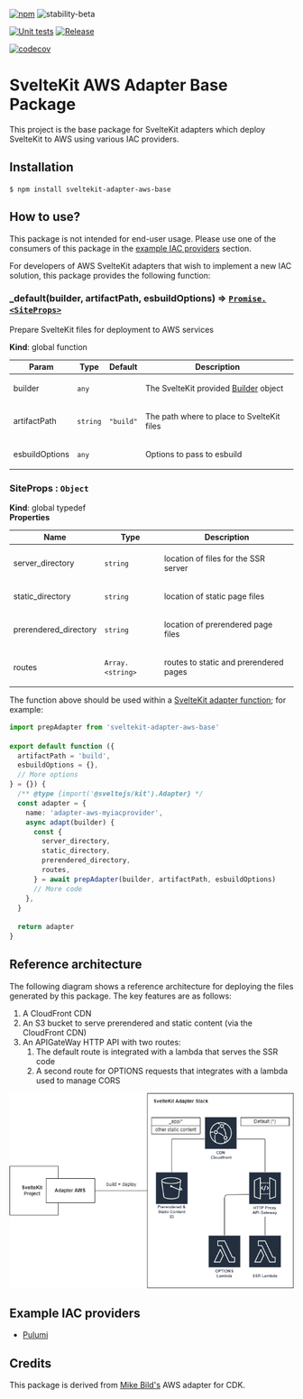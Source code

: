 [![npm](https://img.shields.io/npm/v/sveltekit-adapter-aws-base)](https://www.npmjs.com/package/sveltekit-adapter-aws-base)
![stability-beta](https://img.shields.io/badge/stability-beta-33bbff.svg)

[![Unit tests](https://github.com/Data-Only-Greater/sveltekit-adapter-aws-base/actions/workflows/unit_tests.yml/badge.svg)](https://github.com/Data-Only-Greater/sveltekit-adapter-aws-base/actions/workflows/unit_tests.yml)
[![Release](https://github.com/Data-Only-Greater/sveltekit-adapter-aws-base/actions/workflows/release.yml/badge.svg)](https://github.com/Data-Only-Greater/sveltekit-adapter-aws-base/actions/workflows/release.yml)

[![codecov](https://codecov.io/github/Data-Only-Greater/sveltekit-adapter-aws-base/branch/main/graph/badge.svg?token=LIENVYALUL)](https://app.codecov.io/github/Data-Only-Greater/sveltekit-adapter-aws-base)

# SvelteKit AWS Adapter Base Package

This project is the base package for SvelteKit adapters which deploy SvelteKit
to AWS using various IAC providers.

## Installation

```
$ npm install sveltekit-adapter-aws-base
```

## How to use?

This package is not intended for end-user usage. Please use one of the
consumers of this package in the [example IAC providers](#Examples) section.

For developers of AWS SvelteKit adapters that wish to implement a new IAC
solution, this package provides the following function:

<a name="_default"></a>

### \_default(builder, artifactPath, esbuildOptions) ⇒ [<code>Promise.&lt;SiteProps&gt;</code>](#SiteProps)

<p>Prepare SvelteKit files for deployment to AWS services</p>

**Kind**: global function

| Param          | Type                | Default                        | Description                                                                                            |
| -------------- | ------------------- | ------------------------------ | ------------------------------------------------------------------------------------------------------ |
| builder        | <code>any</code>    |                                | <p>The SvelteKit provided [Builder](https://kit.svelte.dev/docs/types#public-types-builder) object</p> |
| artifactPath   | <code>string</code> | <code>&quot;build&quot;</code> | <p>The path where to place to SvelteKit files</p>                                                      |
| esbuildOptions | <code>any</code>    |                                | <p>Options to pass to esbuild</p>                                                                      |

<a name="SiteProps"></a>

### SiteProps : <code>Object</code>

**Kind**: global typedef  
**Properties**

| Name                  | Type                              | Description                                   |
| --------------------- | --------------------------------- | --------------------------------------------- |
| server_directory      | <code>string</code>               | <p>location of files for the SSR server</p>   |
| static_directory      | <code>string</code>               | <p>location of static page files</p>          |
| prerendered_directory | <code>string</code>               | <p>location of prerendered page files</p>     |
| routes                | <code>Array.&lt;string&gt;</code> | <p>routes to static and prerendered pages</p> |

The function above should be used within a [SvelteKit adapter
function](https://kit.svelte.dev/docs/writing-adapters); for example:

```ts
import prepAdapter from 'sveltekit-adapter-aws-base'

export default function ({
  artifactPath = 'build',
  esbuildOptions = {},
  // More options
} = {}) {
  /** @type {import('@sveltejs/kit').Adapter} */
  const adapter = {
    name: 'adapter-aws-myiacprovider',
    async adapt(builder) {
      const {
        server_directory,
        static_directory,
        prerendered_directory,
        routes,
      } = await prepAdapter(builder, artifactPath, esbuildOptions)
      // More code
    },
  }

  return adapter
}
```

## Reference architecture

The following diagram shows a reference architecture for deploying the files
generated by this package. The key features are as follows:

1. A CloudFront CDN
1. An S3 bucket to serve prerendered and static content (via the CloudFront
   CDN)
1. An APIGateWay HTTP API with two routes:
   1. The default route is integrated with a lambda that serves the SSR code
   2. A second route for OPTIONS requests that integrates with a lambda used
      to manage CORS

![Architecture](architecture.png)

<a name="Examples"></a>

## Example IAC providers

- [Pulumi](https://github.com/Data-Only-Greater/sveltekit-adapter-aws-pulumi)

## Credits

This package is derived from [Mike
Bild's](https://github.com/MikeBild/sveltekit-adapter-aws) AWS adapter for CDK.
